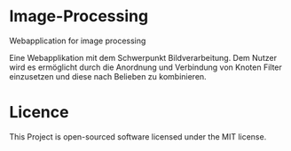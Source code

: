 # Image-Processing
Webapplication for image processing

Eine Webapplikation mit dem Schwerpunkt Bildverarbeitung. 
Dem Nutzer wird es ermöglicht durch die Anordnung 
und Verbindung von Knoten Filter einzusetzen und diese 
nach Belieben zu kombinieren.

# Licence
This Project is open-sourced software licensed under the MIT license.
